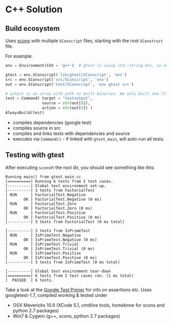 
# C++ Solution

## Build ecosystem

Uses [scons](http://www.scons.org/) with multiple `SConscript` files, starting with the root `SConstruct` file.

For example:

```python
env = Environment(CXX = 'g++')	# gtest is using std::string etc, so no gcc.

gtest = env.SConscript('lib/gtest/SConscript', 'env')
src = env.SConscript('src/SConscript', 'env')
out = env.SConscript('test/SConscript', 'env gtest src')

# output is an array with path to built binaries. We only built one file - run it (includes gtest_main).
test = Command( target = "testoutput",
                source = str(out[0]),
                action = str(out[0]) )
AlwaysBuild(test)
```

- compiles dependencies (google test)
- compiles source in src
- compiles and links tests with dependencies and source
- executes via `Command()` - if linked with `gtest_main`, will auto-run all tests.

## Testing with gtest

After executing `scons`in the root dir, you should see something like this:

```
Running main() from gtest_main.cc
[==========] Running 6 tests from 2 test cases.
[----------] Global test environment set-up.
[----------] 3 tests from FactorialTest
[ RUN      ] FactorialTest.Negative
[       OK ] FactorialTest.Negative (0 ms)
[ RUN      ] FactorialTest.Zero
[       OK ] FactorialTest.Zero (0 ms)
[ RUN      ] FactorialTest.Positive
[       OK ] FactorialTest.Positive (0 ms)
[----------] 3 tests from FactorialTest (0 ms total)

[----------] 3 tests from IsPrimeTest
[ RUN      ] IsPrimeTest.Negative
[       OK ] IsPrimeTest.Negative (0 ms)
[ RUN      ] IsPrimeTest.Trivial
[       OK ] IsPrimeTest.Trivial (0 ms)
[ RUN      ] IsPrimeTest.Positive
[       OK ] IsPrimeTest.Positive (0 ms)
[----------] 3 tests from IsPrimeTest (0 ms total)

[----------] Global test environment tear-down
[==========] 6 tests from 2 test cases ran. (1 ms total)
[  PASSED  ] 6 tests.
```

Take a look at the [Google Test Primer](https://code.google.com/p/googletest/wiki/Primer) for info on assertions etc.
Uses googletest-1.7, compiled working & tested under

- OSX Mavericks 10.9 (XCode 5.1, cmdline tools, homebrew for scons and python 2.7 packages)
- Win7 & Cygwin (g++, scons, python 2.7 packages)
